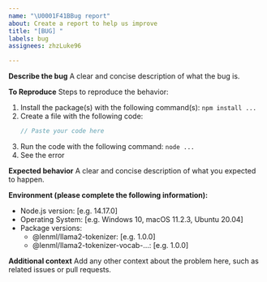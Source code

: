 ```yaml
---
name: "\U0001F41BBug report"
about: Create a report to help us improve
title: "[BUG] "
labels: bug
assignees: zhzLuke96

---
```


**Describe the bug**
A clear and concise description of what the bug is.

**To Reproduce**
Steps to reproduce the behavior:
1. Install the package(s) with the following command(s): `npm install ...`
2. Create a file with the following code:
   ```typescript
   // Paste your code here
   ```
3. Run the code with the following command: `node ...`
4. See the error

**Expected behavior**
A clear and concise description of what you expected to happen.

**Environment (please complete the following information):**
 - Node.js version: [e.g. 14.17.0]
 - Operating System: [e.g. Windows 10, macOS 11.2.3, Ubuntu 20.04]
 - Package versions:
   - @lenml/llama2-tokenizer: [e.g. 1.0.0]
   - @lenml/llama2-tokenizer-vocab-...: [e.g. 1.0.0]

**Additional context**
Add any other context about the problem here, such as related issues or pull requests.
